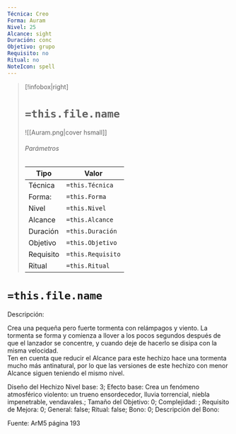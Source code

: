 ```yaml
---
Técnica: Creo
Forma: Auram
Nivel: 25
Alcance: sight 
Duración: conc  
Objetivo: grupo
Requisito: no
Ritual: no
NoteIcon: spell
---
```


> [!infobox|right]
> # `=this.file.name`
> ![[Auram.png|cover hsmall]]
> ###### Parámetros
> Tipo |  Valor |
> ---|---|
> Técnica  | `=this.Técnica`  |
> Forma: | `=this.Forma`  |
> Nivel | `=this.Nivel`  |
> Alcance | `=this.Alcance` |
> Duración | `=this.Duración` |
> Objetivo | `=this.Objetivo` |
> Requisito | `=this.Requisito` |
> Ritual | `=this.Ritual` |

# `=this.file.name`
Descripción: <p>Crea una pequeña pero fuerte tormenta con relámpagos y viento. La tormenta se forma y comienza a llover a los pocos segundos después de que el lanzador se concentre, y cuando deje de hacerlo se disipa con la misma velocidad.<br>Ten en cuenta que reducir el Alcance para este hechizo hace una tormenta mucho más antinatural, por lo que las versiones de este hechizo con menor Alcance siguen teniendo el mismo nivel.</p>

Diseño del Hechizo
Nivel base: 3; Efecto base: Crea un fenómeno atmosférico violento: un trueno ensordecedor, lluvia torrencial, niebla impenetrable, vendavales.;  Tamaño del Objetivo: 0; Complejidad: ; Requisito de Mejora: 0; General: false; Ritual: false; Bono: 0; Descripción del Bono: 

Fuente: ArM5 página 193